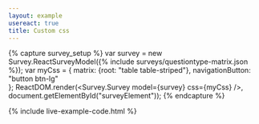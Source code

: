 ```yaml
---
layout: example
usereact: true
title: Custom css
---
```

{% capture survey_setup %}
var survey = new Survey.ReactSurveyModel({% include surveys/questiontype-matrix.json %});
var myCss = {
        matrix: {root: "table table-striped"},
        navigationButton: "button btn-lg"   
   };
ReactDOM.render(<Survey.Survey model={survey} css={myCss} />, document.getElementById("surveyElement"));
{% endcapture %}

{% include live-example-code.html %}